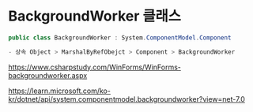 # BackgroundWorker 클래스
```cs
public class BackgroundWorker : System.ComponentModel.Component

- 상속 Object > MarshalByRefObejct > Component > BackgroundWorker
```
https://www.csharpstudy.com/WinForms/WinForms-backgroundworker.aspx

https://learn.microsoft.com/ko-kr/dotnet/api/system.componentmodel.backgroundworker?view=net-7.0